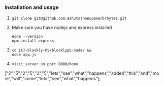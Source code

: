 

### Installation and usage



1.  
   ```
   git clone git@github.com:ashutoshneupane/brbytes.git
   ```
    
2. Make sure you have nodejs and express installed
   ```
   node --version
   npm install express 
   ```

3.  
   ```
   cd ICT-blockly-P5/blocklyp5-node/ &&
   node app.js
   ```

4. 
   ```
   visit server on port 8080/home
   ```

["2","5","2","5","2","5","lets","see","what","happens","added","this","and","more","will","come","lets","see","what","happens"];